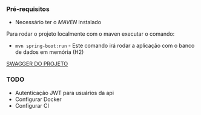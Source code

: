 ### Pré-requisitos 

- Necessário ter o *MAVEN* instalado    

Para rodar o projeto localmente com o maven executar o comando:     
- `mvn spring-boot:run` - Este comando irá rodar a aplicação com o banco de dados em memória (H2)

[SWAGGER DO PROJETO](http://localhost:8080/swagger-ui.html)

### TODO 

- Autenticação JWT para usuários da api
- Configurar Docker
- Configurar CI
